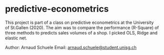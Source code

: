 # predictive-econometrics

This project is part of a class on predictive econometrics at the University of St.Gallen (2020).
The aim was to compare the performance (R-Square) of three methods to predicts sales volumes of a shop.
I picked OLS, Ridge and elastic net.

Author: Arnaud Schuele
Email: arnaud.schuele@student.unisg.ch
